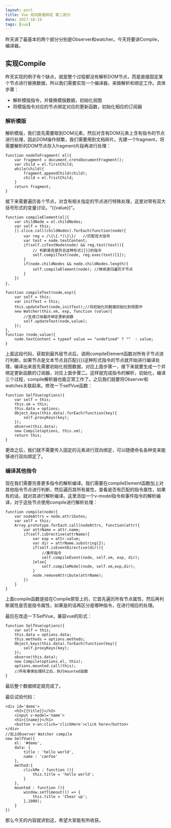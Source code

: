 ```yaml
---
layout: post
title: Vue 双向数据绑定 第二部分
date: 2017-10-19
tags: [vue]
---
```


昨天讲了最基本的两个部分分别是Observer和watcher。今天将要讲Compile，编译器。

## 实现Compile

昨天实现的例子有个缺点，就是整个过程都没有解析DOM节点，而是直接固定某个节点进行替换数据，所以我们需要实现一个编译器，来做解析和绑定工作。具体步骤：

- 解析模版指令，并替换模版数据，初始化视图
- 将模版指令对应的节点绑定对应的更新函数，初始化相应的订阅器

### 解析模版

解析模版，我们首先需要取到DOM元素，然后对含有DOM元素上含有指令的节点进行处理，因此DOM操作频繁，我们需要用到文档碎片。先建一个fragment，将需要解析的DOM节点存入fragment片段再进行处理：

    function nodeToFragment( el){
        var fragment = document.creteDocumentFragment();
        var child = el.firstChild;
        while(child){
            fragment.appendChild(child);
            child = el.fristChild;
        }
        return fragment;
    }

接下来需要遍历各个节点，对含有相关指定的节点进行特殊处理，这里对带有双大括号形式的变量讨论。“{{value}}”。

    function compileElement(el){
        var childNode = el.childNodes;
        var self = this;
        [].slice.call(childNodes).forEach(function(node){
            var reg = /\{\{.*)\}\}/   //匹配双大括号
            var text = node.textContent;
            if(self.isTextNode(node) && reg.test(text)){
                // 判断是否是符合这种形式{{}}的指令
                self.compilText(node, reg.exec(text)[1]);
            }
            if(node.childNodes && node.childNodes.length){
                self.compileElement(node); //继续递归遍历子节点
            }
        })
    }，

    function compileText(node,exp){
        var self = this;
        var initText = this;
        this.updateText(node,initText);//将初始化的数据初始化到视图中
        new Watcher(this.vm, exp, function (value){
            //生成订阅器并绑定更新函数
            self.updateText(node,value);
        });
    },
    function (node,value){
        node.textContent = typeof value == "undefined" ? ""  : value;
    }

上面这段代码，获取到最外层节点后，调用compileElement函数对所有子节点进行判断，如果节点是文本节点且匹配{{}}这种形式指令的节点就开始进行编译处理，编译出来首先需要初始化视图数据，对应上面步骤一，接下来就要生成一个并绑定更新函数的订阅器，对应上面步骤二。这样就完成指令的解析，初始化，编译三个过程，compile解析器也能正常工作了。之后我们就要将Observer和watches关联起来。修改一下selfVue函数：

    function SelfVue(options){
        var self = this;
        this.vm = this;
        this.data = options;
        Object.keys(this.data).forEach(function(key){
            self.proxyKeys(key);
        });
        observe(this.data);
        new Compile(options, this.vm);
        return this;
    }

更改之后，我们就不需要传入固定的元素进行双向绑定，可以随便命名各种变来能够进行双向绑定了。

### 编译其他指令

现在我们需要完善更多指令的解析编译。我们需要在compileElement函数加上对其他指令节点进行判断，然后遍历其所有属性，查看是否有匹配的指令属性，如果有的话，就对其进行解析编译。这里添加一个v-model指令和事件指令的解析编译，对于这些节点使用compile进行解析处理：

    function compile(node){
        var nodeAttrs = node.attributes;
        var self = this;
        Array.prototype.forEach.call(nodeAttrs, function(attr){
            var attrName = attr.name;
            if(self.isDrective(attrName){
                var exp = attr.value;
                var dir = attrName.substring(2);
                if(self.isEventDirective(dir)){
                    //事件指令
                    self.compileEvent(node, self.vm, exp, dir);
                }else{
                    self.compileModel(node, self.vm,exp,dir);
                }
                node.removeAttribute(attrName);
            })
        }
    }

上面compile函数是挂在Compile原型上的，它首先遍历所有节点属性，然后再判断属性是否是指令属性，如果是的话再区分是哪种指令，在进行相应的处理。

最后在改造一下SelfVue，兼容vue的形式：

    function SelfVue(options){
        var self = this;
        this.data = options.data;
        this.methods = options.methods;
        Object.keys(this.data).forEach(function(key){
            self.proxyKeys(key);
        });
        observe(this.data);
        new Compile(options.el, this);
        options.mounted.call(this);
        //所有事情处理好之后，执行mounted函数
    }

最后整个数据绑定就完成了。

最后试验代码：

    <div id='demo'>
        <h2>{{title}}</h2>
        <input v-model='name'>
        <h1>{{name}}</h1>
        <button v-on:click='clickHere'>click here</button>
    </div>
    //加上Observer Watcher compile 
    new SelfVue({
        el: '#demo',
        data: {
            title : 'hello world',
            name : 'canfoo'
        },
        method:{
            clickMe : function (){
                this.title = 'hello world';
            }
        },
        mounted : function (){
            window.setTimeout(() => {
                this.title = 'Chear up';
            },1000);
        }
    })

那么今天的内容就讲到这，希望大家能有所收获。